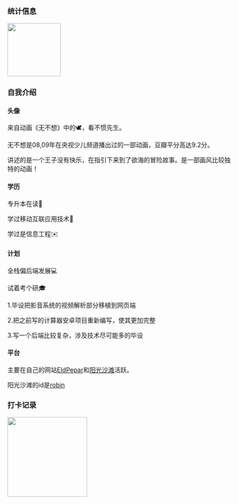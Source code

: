 ### 统计信息
<a><img align="center" src="https://github-readme-stats.vercel.app/api/top-langs/?username=eldpepar&hide_title=true&layout=compact" height=120px/></a>

### 自我介绍
#### 头像
来自动画《无不想》中的🕊️，看不惯先生。

无不想是08,09年在央视少儿频道播出过的一部动画，豆瓣平分高达9.2分。

讲述的是一个王子没有快乐，在指引下来到了欲海的冒险故事。是一部画风比较独特的动画！
#### 学历
专升本在读📖

学过移动互联应用技术📱

学过是信息工程✉️
#### 计划

全栈偏后端发展💻

试着考个研🎓

1.毕设把影音系统的视频解析部分移植到网页端

2.把之前写的计算器安卓项目重新编写，使其更加完整

3.写一个后端比较复杂，涉及技术尽可能多的毕设

#### 平台
主要在自己的网站[EldPepar](https://eldpepar.com)和[阳光沙滩](https://www.sunofbeach.net/)活跃。

阳光沙滩的id是[robin](https://www.sunofbeach.net/u/1206836916729733120)
### 打卡记录
<a><img align="center" src="http://github-readme-streak-stats.herokuapp.com?user=eldpepar&theme=ayu-light&hide_border=true&locale=zh" height = 180px/></a>

